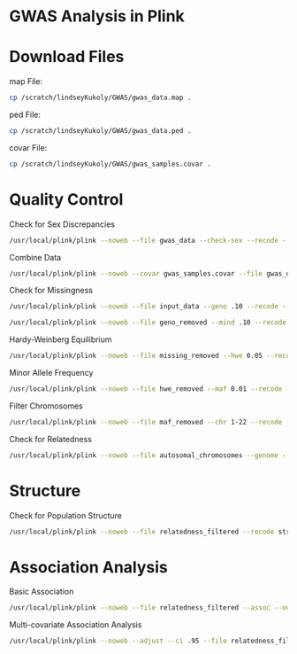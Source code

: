 # GWAS Analysis in Plink 
# Download Files
map File:
```sh
cp /scratch/lindseyKukoly/GWAS/gwas_data.map .
```
ped File:
```sh
cp /scratch/lindseyKukoly/GWAS/gwas_data.ped .
```
covar File:
```sh
cp /scratch/lindseyKukoly/GWAS/gwas_samples.covar .
```

# Quality Control 
Check for Sex Discrepancies 
```sh
/usr/local/plink/plink --noweb --file gwas_data --check-sex --recode --out check_sex
```
Combine Data
```sh
/usr/local/plink/plink --noweb --covar gwas_samples.covar --file gwas_data --recode --out input_data
```

Check for Missingness
```sh
/usr/local/plink/plink --noweb --file input_data --geno .10 --recode --out geno_removed
```

```sh
/usr/local/plink/plink --noweb --file geno_removed --mind .10 --recode --out missing_removed
```

Hardy-Weinberg Equilibrium 
```sh
/usr/local/plink/plink --noweb --file missing_removed --hwe 0.05 --recode --out hwe_removed
```

Minor Allele Frequency 
```sh
/usr/local/plink/plink --noweb --file hwe_removed --maf 0.01 --recode --out maf_removed 
```

Filter Chromosomes
```sh
/usr/local/plink/plink --noweb --file maf_removed --chr 1-22 --recode --out autosomal_chromosomes
```

Check for Relatedness 
```sh
/usr/local/plink/plink --noweb --file autosomal_chromosomes --genome --min .20 --recode --out relatedness_filtered
```

# Structure
Check for Population Structure
```sh
/usr/local/plink/plink --noweb --file relatedness_filtered --recode structure --out gwas_data_restructured
```

# Association Analysis 
Basic Association 
```sh
/usr/local/plink/plink --noweb --file relatedness_filtered --assoc --out GWAS_Output
```

Multi-covariate Association Analysis  
```sh
/usr/local/plink/plink --noweb --adjust --ci .95 --file relatedness_filtered --logistic --out GWAS_Output2
```
